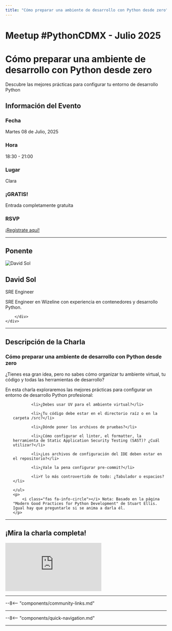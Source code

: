 ```yaml
---
title: "Cómo preparar una ambiente de desarrollo con Python desde zero"
---
```


# Meetup #PythonCDMX <i class="fab fa-python"></i> - Julio 2025

<div class="meetup-hero">
    <h1>Cómo preparar una ambiente de desarrollo con Python desde zero</h1>
    <p class="meetup-subtitle">Descubre las mejores prácticas para configurar tu entorno de desarrollo Python</p>
</div>

## Información del Evento

<div class="event-details">
    <div class="detail-card date-card">
        <h3><i class="fas fa-calendar-alt"></i> Fecha</h3>
        <p>Martes 08 de Julio, 2025</p>
    </div>
    <div class="detail-card time-card">
        <h3><i class="fas fa-clock"></i> Hora</h3>
        <p>18:30 - 21:00</p>
    </div>
    <div class="detail-card location-card">
        <h3><i class="fas fa-map-marker-alt"></i> Lugar</h3>
        <p>Clara</p>
    </div>
    <div class="detail-card free-card">
        <h3><i class="fas fa-gift"></i> ¡GRATIS!</h3>
        <p>Entrada completamente gratuita</p>
    </div>
    <div class="detail-card rsvp-card">
        <h3><i class="fas fa-ticket-alt"></i> RSVP</h3>
        <p><a href="https://www.meetup.com/python-mexico/">¡Regístrate aquí!</a></p>
    </div>
</div>

---

## Ponente

<div class="speaker-section">
    <div class="speaker-photo">
        <img src="/../../images/ponentes/202507-PythonCDMX-david-sol.png" alt="David Sol">
    </div>
    <div class="speaker-info">
        <h2>David Sol</h2>
        <p class="speaker-role">SRE Engineer</p>
        <p class="speaker-bio">SRE Engineer en Wizeline con experiencia en contenedores y desarrollo Python.</p>
        <div class="speaker-links">
            
            
            
        </div>
    </div>
</div>

---

## Descripción de la Charla

<div class="talk-description">
    <h3><i class="fas fa-rocket"></i> Cómo preparar una ambiente de desarrollo con Python desde zero</h3>
    <p>¿Tienes esa gran idea, pero no sabes cómo organizar tu ambiente virtual, tu código y todas las herramientas de desarrollo?</p>
    <p>En esta charla exploraremos las mejores prácticas para configurar un entorno de desarrollo Python profesional:</p>
    <ul>
        
            <li>¿Debes usar UV para el ambiente virtual?</li>
        
            <li>¿Tu código debe estar en el directorio raíz o en la carpeta /src?</li>
        
            <li>¿Dónde poner los archivos de pruebas?</li>
        
            <li>¿Cómo configurar el linter, el formatter, la herramienta de Static Application Security Testing (SAST)? ¿Cuál utilizar?</li>
        
            <li>¿Los archivos de configuración del IDE deben estar en el repositorio?</li>
        
            <li>¿Vale la pena configurar pre-commit?</li>
        
            <li>Y lo más controvertido de todo: ¿Tabulador o espacios?</li>
        
    </ul>
    <p>
        <i class="fas fa-info-circle"></i> Nota: Basado en la página "Modern Good Practices for Python Development" de Stuart Ellis. Igual hay que preguntarle si se anima a darla él.
    </p>
</div>

---

## ¡Mira la charla completa!

<div class="video-section">
    <div class="video-container">
        <div class="video-wrapper">
            <iframe
                src="https://www.youtube.com/embed/hSaZXuY30zI"
                title="Meetup PythonCDMX Julio 2025"
                frameborder="0"
                allow="accelerometer; autoplay; clipboard-write; encrypted-media; gyroscope; picture-in-picture; web-share"
                allowfullscreen>
            ></iframe>
        </div>
    </div>
</div>

---

--8<-- "components/community-links.md"

---

--8<-- "components/quick-navigation.md"

---
